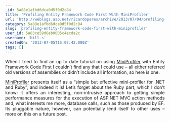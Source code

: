 ```yaml
---
_id: 5a88e1afbd6dca0d5f0d2c84
title: 'Profiling Entity Framework Code First With MiniProfiler'
url: 'http://weblogs.asp.net/ricardoperes/archive/2013/07/04/profiling-entity-framework-code-first-with-miniprofiler.aspx'
category: 5a88e1afbd6dca0d5f0d2c84
slug: 'profiling-entity-framework-code-first-with-miniprofiler'
user_id: 5a83ce59d6eb0005c4ecda2c
username: 'bill-s'
createdOn: '2013-07-05T15:07:42.000Z'
tags: []
---
```


<p align="justify">When I tried to find an up to date tutorial on using <a href="http://miniprofiler.com/" target="_blank">MiniProfiler</a> with Entity Framework Code First I couldn’t find any that I could use – all either referred old versions of assemblies or didn’t include all information, so here is one.</p>
<p align="justify"><a href="http://miniprofiler.com/" target="_blank">MiniProfiler</a> presents itself as a “simple but effective mini-profiler for .NET and Ruby”, and indeed it is! Let’s forget about the Ruby part, which I don’t know: it offers an interesting, non-intrusive approach to getting simple performance measures for the execution of ASP.NET MVC action methods and, what interests me more, database calls, such as those produced by EF. Its pluggable nature, however, can potentially lend itself to other uses – more on this on a future post.</p>
